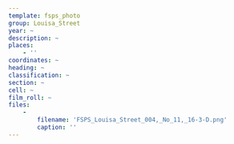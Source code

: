 ```yaml
---
template: fsps_photo
group: Louisa_Street
year: ~
description: ~
places:
    - ''
coordinates: ~
heading: ~
classification: ~
section: ~
cell: ~
film_roll: ~
files:
    -
        filename: 'FSPS_Louisa_Street_004,_No_11,_16-3-D.png'
        caption: ''
---
```

